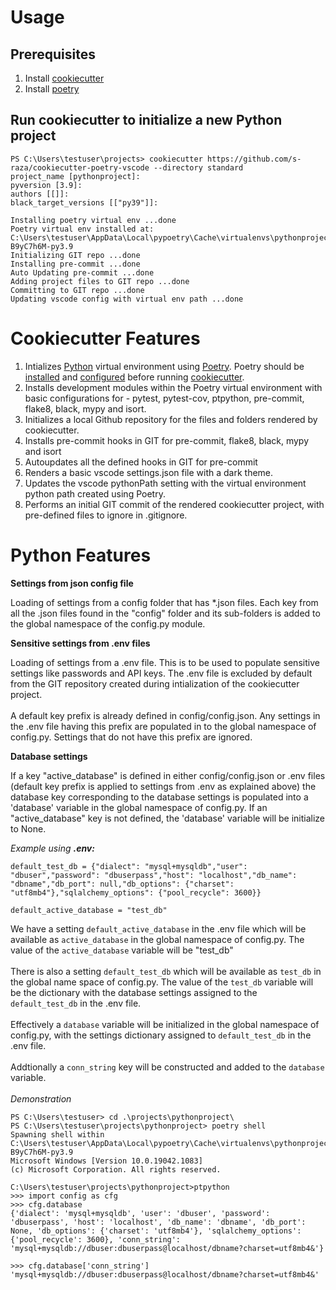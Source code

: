 # Usage
## Prerequisites
1. Install [cookiecutter](https://cookiecutter.readthedocs.io/en/latest/installation.html)
2. Install [poetry](https://python-poetry.org/docs/#installation)

## Run cookiecutter to initialize a new Python project
```
PS C:\Users\testuser\projects> cookiecutter https://github.com/s-raza/cookiecutter-poetry-vscode --directory standard
project_name [pythonproject]:
pyversion [3.9]:
authors [[]]:
black_target_versions [["py39"]]:

Installing poetry virtual env ...done
Poetry virtual env installed at: C:\Users\testuser\AppData\Local\pypoetry\Cache\virtualenvs\pythonproject-B9yC7h6M-py3.9
Initializing GIT repo ...done
Installing pre-commit ...done
Auto Updating pre-commit ...done
Adding project files to GIT repo ...done
Committing to GIT repo ...done
Updating vscode config with virtual env path ...done
```

# Cookiecutter Features

1. Intializes [Python](https://www.python.org
) virtual environment using [Poetry](https://python-poetry.org/). Poetry should be [installed](https://python-poetry.org/docs/#installation) and [configured](https://python-poetry.org/docs/configuration/) before running [cookiecutter](https://cookiecutter.readthedocs.io/en/latest/).
2. Installs development modules within the Poetry virtual environment with basic configurations for - pytest, pytest-cov, ptpython, pre-commit, flake8, black, mypy and isort.
3. Initializes a local Github repository for the files and folders rendered by cookiecutter.
4. Installs pre-commit hooks in GIT for pre-commit, flake8, black, mypy and isort
5. Autoupdates all the defined hooks in GIT for pre-commit
6. Renders a basic vscode settings.json file with a dark theme.
7. Updates the vscode pythonPath setting with the virtual environment python path created using Poetry.
8. Performs an initial GIT commit of the rendered cookiecutter project, with pre-defined files to ignore in .gitignore.
# Python Features

**Settings from json config file**

Loading of settings from a config folder that has *.json files. Each key from all the .json files found in the "config" folder and its sub-folders is added to the global namespace of the config.py module.
<br>

**Sensitive settings from .env files**

Loading of settings from a .env file. This is to be used to populate sensitive settings like passwords and API keys. The .env file is excluded by default from the GIT repository created during intialization of the cookiecutter project.
<br><br>
A default key prefix is already defined in config/config.json. Any settings in the .env file having this prefix are populated in to the global namespace of config.py. Settings that do not have this prefix are ignored.
<br>

**Database settings**

If a key "active_database" is defined in either config/config.json or .env files (default key prefix is applied to settings from .env as explained above) the database key corresponding to the database settings is populated into a 'database' variable in the global namespace of config.py. If an "active_database" key is not defined, the 'database' variable will be initialize to None.

*Example using **.env:***
```
default_test_db = {"dialect": "mysql+mysqldb","user": "dbuser","password": "dbuserpass","host": "localhost","db_name": "dbname","db_port": null,"db_options": {"charset": "utf8mb4"},"sqlalchemy_options": {"pool_recycle": 3600}}

default_active_database = "test_db"
```

We have a setting `default_active_database` in the .env file which will be available as `active_database` in the global namespace of config.py. The value of the `active_database` variable will be "test_db"
<br><br>
There is also a setting `default_test_db` which will be available as `test_db` in the global name space of config.py. The value of the `test_db` variable will be the dictionary with the database settings assigned to the `default_test_db` in the .env file.
<br><br>
Effectively a `database` variable will be initialized in the global namespace of config.py, with the settings dictionary assigned to `default_test_db` in the .env file.
<br><br>
Addtionally a `conn_string` key will be constructed and added to the `database` variable.
<br><br>
*Demonstration*
```
PS C:\Users\testuser> cd .\projects\pythonproject\
PS C:\Users\testuser\projects\pythonproject> poetry shell
Spawning shell within C:\Users\testuser\AppData\Local\pypoetry\Cache\virtualenvs\pythonproject-B9yC7h6M-py3.9
Microsoft Windows [Version 10.0.19042.1083]
(c) Microsoft Corporation. All rights reserved.

C:\Users\testuser\projects\pythonproject>ptpython
>>> import config as cfg
>>> cfg.database
{'dialect': 'mysql+mysqldb', 'user': 'dbuser', 'password': 'dbuserpass', 'host': 'localhost', 'db_name': 'dbname', 'db_port': None, 'db_options': {'charset': 'utf8mb4'}, 'sqlalchemy_options': {'pool_recycle': 3600}, 'conn_string': 'mysql+mysqldb://dbuser:dbuserpass@localhost/dbname?charset=utf8mb4&'}

>>> cfg.database['conn_string']
'mysql+mysqldb://dbuser:dbuserpass@localhost/dbname?charset=utf8mb4&'
```